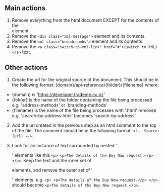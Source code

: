 ## Main actions

1. Remove everything from the html document EXCEPT for the contents of the <section> element.
2. Remove the `<div class="xml-message">` element and its contents.
3. Remove the `<ul class="breadcrumbs">` element and its contents.
4. Remove the `<a class="switch-to-xml-link" href="#">(switch to XML)</a>` text.

## Other actions

1. Create the url for the original source of the document. This should be in the following format: {domain}/api-reference/{folder}/{filename} where:

- {domain} is 'https://developer.trademe.co.nz'
- {folder} is the name of the folder containing the file being processed e.g. 'address-methods' or 'branding-methods'
- {filename} is the name of the file being processes with '.html' removed e.g. 'search-by-address.html' becomes 'search-by-address'

2. Add the url created in the previous step as an html comment to the top of the file. The comment should be in the following format: `<!-- Source: {url} -->`.

3. Look for an instance of text surrounded by nested '<p>' elements like this `<p> <p>The details of the Buy Now request.</p> </p>`. Keep the text and the inner set of <p> elements, and remove the outer set of '<p>' elements. e.g. `<p> <p>The details of the Buy Now request.</p> </p>` should become `<p>The details of the Buy Now request.</p>`.
